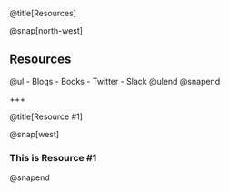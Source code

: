 @title[Resources]

@snap[north-west]
<h2>Resources</h2>
@ul
- Blogs
- Books
- Twitter
- Slack
@ulend
@snapend

+++

@title[Resource #1]

@snap[west]
<h3>This is Resource #1</h3>
@snapend